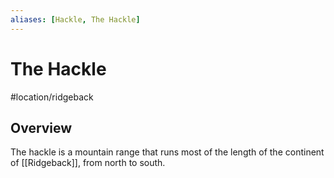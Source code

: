 ```yaml
---
aliases: [Hackle, The Hackle]
---
```


# The Hackle
#location/ridgeback

## Overview
The hackle is a mountain range that runs most of the length of the continent of [[Ridgeback]], from north to south.